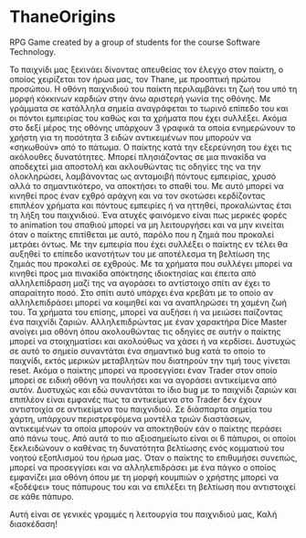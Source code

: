 # ThaneOrigins
RPG Game created by a group of students for the course Software Technology.

Το παιχνίδι μας ξεκινάει δίνοντας απευθείας τον έλεγχο στον παίκτη, ο οποίος χειρίζεται τον ήρωα μας, τον Thane, με προοπτική πρώτου προσώπου. Η οθόνη παιχνιδιού του παίκτη περιλαμβάνει τη ζωή του υπό τη μορφή κόκκινων καρδιών στην άνω αριστερή γωνία της οθόνης. Με γράμματα σε κατάλληλα σημεία αναγράφεται το τωρινό επίπεδο του και οι πόντοι εμπειρίας του καθώς και τα χρήματα που έχει συλλέξει. Ακόμα στο δεξί μέρος της οθόνης υπάρχουν 3 γραφικά τα οποία ενημερώνουν το χρήστη για τη ποσότητα 3 ειδών αντικειμένων που μπορούν να «σηκωθούν» από το πάτωμα. Ο παίκτης κατά την εξερεύνηση του έχει τις ακόλουθες δυνατότητες. Μπορεί πλησιάζοντας σε μια πινακίδα να αποδεχτεί μια αποστολή και ακλουθώντας τις οδηγίες της να την ολοκληρώσει, λαμβάνοντας ως ανταμοιβή πόντους εμπειρίας, χρυσό αλλά το σημαντικότερο, να αποκτήσει το σπαθί του. Με αυτό μπορεί να κινηθεί προς έναν εχθρό αράχνη και να τον σκοτώσει κερδίζοντας επιπλέον χρήματα και πόντους εμπειρίες ή να ηττηθεί, προκαλώντας έτσι τη λήξη του παιχνιδιού. Ένα ατυχές φαινόμενο είναι πως μερικές φορές το animation του σπαθιού μπορεί να μη λειτουργήσει και να μην κινείται όταν ο παίκτης επιτίθεται με αυτό, παρόλο που η ζημιά που προκαλεί μετράει όντως. Με την εμπειρία που έχει συλλέξει ο παίκτης εν τέλει θα αυξηθεί το επίπεδο ικανοτήτων του με αποτέλεσμα τη βελτίωση της ζημιάς που προκαλεί σε εχθρούς. Με τα χρήματα που συλλέγει μπορεί να κινηθεί προς μια πινακίδα απόκτησης ιδιοκτησίας και έπειτα από αλληλεπίδραση μαζί της να αγοράσει το αντίστοιχο σπίτι αν έχει το απαραίτητο ποσό. Στο σπίτι αυτό υπάρχει ένα κρεβάτι με το οποίο αν αλληλεπιδράσει μπορεί να κοιμηθεί και να αναπληρώσει τη χαμένη ζωή του. Τα χρήματα του επίσης, μπορεί να αυξήσει ή να μειώσει παίζοντας ένα παιχνίδι ζαριών. Αλληλεπιδρώντας με έναν χαρακτήρα Dice Master ανοίγει μια οθόνη όπου ακολουθώντας τις οδηγίες σε αυτήν ο παίκτης μπορεί να στοιχηματίσει και ακολούθως να χάσει ή να κερδίσει. Δυστυχώς σε αυτό το σημείο συναντάται ένα σημαντικό bug κατά το οποίο το παιχνίδι, εκτός μερικών μεταβλητών που διατηρούν την τιμή τους γίνεται reset. Ακόμα ο παίκτης μπορεί να προσεγγίσει έναν Trader στον οποίο μπορεί σε ειδική οθόνη να πουλήσει και να αγοράσει αντικείμενα από αυτόν. Δυστυχώς και εδώ συναντάται το ίδιο bug με το παιχνίδι ζαριών και επιπλέον είναι εμφανές πως τα αντικείμενα στο Trader δεν έχουν αντιστοιχία σε αντικείμενα του παιχνιδιού. Σε διάσπαρτα σημεία του χάρτη, υπάρχουν περιστρεφόμενα μοντέλα τριών διαστάσεων, αντικειμένων τα οποία μπορούν να αποκτηθούν εάν ο παίκτης περάσει από πάνω τους. Από αυτά το πιο αξιοσημείωτο είναι οι 6 πάπυροι, οι οποίοι ξεκλειδώνουν ο καθένας τη δυνατότητα βελτίωσης ενός κομματιού του νοητού εξοπλισμού του ήρωα μας. Όταν ο παίκτης το επιθυμήσει συνεπώς, μπορεί να προσεγγίσει και να αλληλεπιδράσει με ένα πάγκο ο οποίος εμφανίζει μια οθόνη όπου με τη μορφή κουμπιών ο χρήστης μπορεί να «ξοδέψει» τους πάπυρους του και να επιλέξει τη βελτίωση που αντιστοιχεί σε κάθε πάπυρο. 

Αυτή είναι σε γενικές γραμμές η λειτουργία του παιχνιδιού μας, Καλή διασκέδαση!
